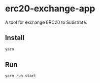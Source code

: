 # erc20-exchange-app
A tool for exchange ERC20 to Substrate.

## Install
```bash
yarn
```
## Run
```bash
yarn run start
```
